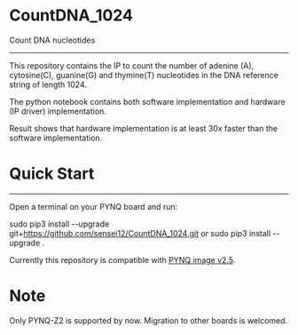 # CountDNA_1024
Count DNA nucleotides

---

This repository contains the IP to count the number of adenine (A), cytosine(C), guanine(G) and thymine(T) nucleotides in the DNA reference string of length 1024. 

The python notebook contains both software implementation and hardware (IP driver) implementation. 

Result shows that hardware implementation is at least 30x faster than the software implementation.

# Quick Start

---

Open a terminal on your PYNQ board and run:

  sudo pip3 install --upgrade git+https://github.com/sensei12/CountDNA_1024.git
  or
  sudo pip3 install --upgrade .


Currently this repository is compatible with [PYNQ image v2.5](https://http://www.pynq.io/board.html).

# Note

Only PYNQ-Z2 is supported by now. Migration to other boards is welcomed.
